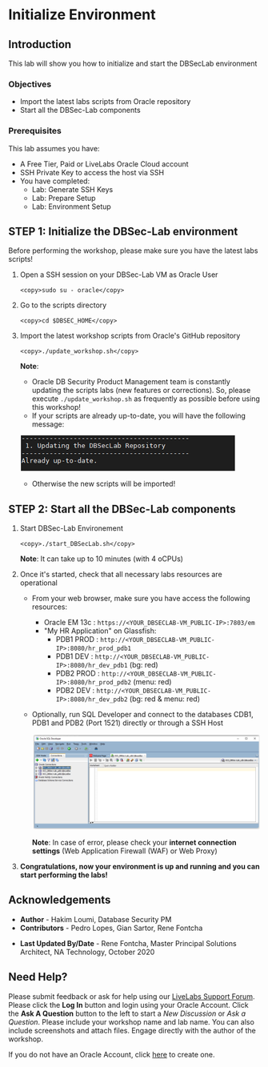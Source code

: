 # Initialize Environment

## Introduction
This lab will show you how to initialize and start the DBSecLab environment

### Objectives
-   Import the latest labs scripts from Oracle repository
-   Start all the DBSec-Lab components

### Prerequisites
This lab assumes you have:
- A Free Tier, Paid or LiveLabs Oracle Cloud account
- SSH Private Key to access the host via SSH
- You have completed:
    - Lab: Generate SSH Keys
    - Lab: Prepare Setup
    - Lab: Environment Setup

## **STEP 1**: Initialize the DBSec-Lab environment

Before performing the workshop, please make sure you have the latest labs scripts!

1. Open a SSH session on your DBSec-Lab VM as Oracle User

      ````
    <copy>sudo su - oracle</copy>
      ````

2. Go to the scripts directory

      ````
    <copy>cd $DBSEC_HOME</copy>
      ````

3. Import the latest workshop scripts from Oracle's GitHub repository

      ````
    <copy>./update_workshop.sh</copy>
      ````

	**Note**:
	- Oracle DB Security Product Management team is constantly updating the scripts labs (new features or corrections). So, please execute `./update_workshop.sh` as frequently as possible before using this workshop!
	- If your scripts are already up-to-date, you will have the following message:

   ![](./images/init-start-env-001.png " ")

    - Otherwise the new scripts will be imported!

## **STEP 2**: Start all the DBSec-Lab components

1. Start DBSec-Lab Environement

      ````
    <copy>./start_DBSecLab.sh</copy>
      ````

	**Note**: It can take up to 10 minutes (with 4 oCPUs)

2. Once it's started, check that all necessary labs resources are operational

	- From your web browser, make sure you have access the following resources:
		- Oracle EM 13c      : `https://<YOUR_DBSECLAB-VM_PUBLIC-IP>:7803/em`
		- "My HR Application" on Glassfish:
			- PDB1 PROD        : `http://<YOUR_DBSECLAB-VM_PUBLIC-IP>:8080/hr_prod_pdb1`
			- PDB1 DEV         : `http://<YOUR_DBSECLAB-VM_PUBLIC-IP>:8080/hr_dev_pdb1`   (bg: red)
		  	- PDB2 PROD        : `http://<YOUR_DBSECLAB-VM_PUBLIC-IP>:8080/hr_prod_pdb2`  (menu: red)
		  	- PDB2 DEV         : `http://<YOUR_DBSECLAB-VM_PUBLIC-IP>:8080/hr_dev_pdb2`   (bg: red & menu: red)

    - Optionally, run SQL Developer and connect to the databases CDB1, PDB1 and PDB2 (Port 1521) directly or through a SSH Host

      ![](./images/init-start-env-002.png " ")

      **Note**: In case of error, please check your **internet connection settings** (Web Application Firewall (WAF) or Web Proxy)

3. **Congratulations, now your environment is up and running and you can start performing the labs!**

## Acknowledgements
- **Author** - Hakim Loumi, Database Security PM
- **Contributors** - Pedro Lopes, Gian Sartor, Rene Fontcha
* **Last Updated By/Date** - Rene Fontcha, Master Principal Solutions Architect, NA Technology, October 2020

## Need Help?
Please submit feedback or ask for help using our [LiveLabs Support Forum](https://community.oracle.com/tech/developers/categories/livelabsdiscussions). Please click the **Log In** button and login using your Oracle Account. Click the **Ask A Question** button to the left to start a *New Discussion* or *Ask a Question*.  Please include your workshop name and lab name.  You can also include screenshots and attach files.  Engage directly with the author of the workshop.

If you do not have an Oracle Account, click [here](https://profile.oracle.com/myprofile/account/create-account.jspx) to create one.

